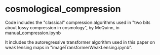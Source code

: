 # cosmological_compression

Code includes the "classical" compression algorithms used in "two bits about lossy compression in cosmology", by McQuinn, in manual_compression.ipynb 

It includes the autoregressive transformer algorithm used in this paper on weak lensing maps in "imageTransformerWeakLensing.ipynb".
